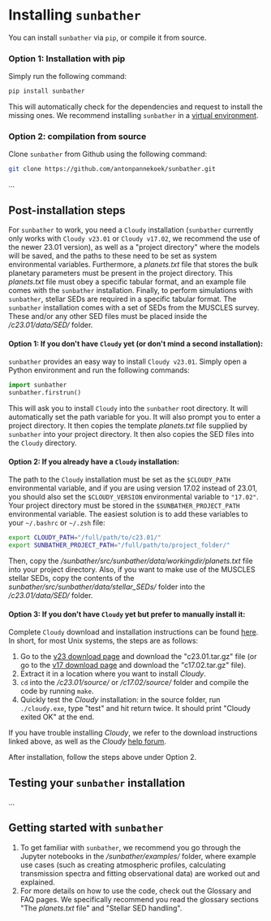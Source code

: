 # Installing `sunbather`

You can install `sunbather` via `pip`, or compile it from source.

### Option 1: Installation with pip

Simply run the following command:

```bash
pip install sunbather
```

This will automatically check for the dependencies and request to install the missing ones. We recommend installing `sunbather` in a [virtual environment](https://realpython.com/python-virtual-environments-a-primer/).

### Option 2: compilation from source

Clone `sunbather` from Github using the following command:

```bash
git clone https://github.com/antonpannekoek/sunbather.git
```

...

## Post-installation steps

For `sunbather` to work, you need a `Cloudy` installation (`sunbather` currently only works with `Cloudy v23.01` or `Cloudy v17.02`, we recommend the use of the newer 23.01 version), as well as a "project directory" where the models will be saved, and the paths to these need to be set as system environmental variables. Furthermore, a *planets.txt* file that stores the bulk planetary parameters must be present in the project directory. This *planets.txt* file must obey a specific tabular format, and an example file comes with the `sunbather` installation. Finally, to perform simulations with `sunbather`, stellar SEDs are required in a specific tabular format. The `sunbather` installation comes with a set of SEDs from the MUSCLES survey. These and/or any other SED files must be placed inside the */c23.01/data/SED/* folder. 

#### Option 1: If you don't have `Cloudy` yet (or don't mind a second installation):
`sunbather` provides an easy way to install `Cloudy v23.01`. Simply open a Python environment and run the following commands:

```python
import sunbather
sunbather.firstrun()
```

This will ask you to install `Cloudy` into the `sunbather` root directory. It will automatically set the path variable for you. It will also prompt you to enter a project directory. It then copies the template *planets.txt* file supplied by `sunbather` into your project directory. It then also copies the SED files into the `Cloudy` directory.

#### Option 2: If you already have a `Cloudy` installation:
The path to the `Cloudy` installation must be set as the `$CLOUDY_PATH` environmental variable, and if you are using version 17.02 instead of 23.01, you should also set the `$CLOUDY_VERSION` environmental variable to `"17.02"`. Your project directory must be stored in the `$SUNBATHER_PROJECT_PATH` environmental variable. The easiest solution is to add these variables to your `~/.bashrc` or `~/.zsh` file:

```bash
export CLOUDY_PATH="/full/path/to/c23.01/"
export SUNBATHER_PROJECT_PATH="/full/path/to/project_folder/"
```

Then, copy the */sunbather/src/sunbather/data/workingdir/planets.txt* file into your project directory. Also, if you want to make use of the MUSCLES stellar SEDs, copy the contents of the *sunbather/src/sunbather/data/stellar_SEDs/* folder into the */c23.01/data/SED/* folder.

#### Option 3: If you don't have `Cloudy` yet but prefer to manually install it:
Complete `Cloudy` download and installation instructions can be found [here](https://gitlab.nublado.org/cloudy/cloudy/-/wikis/home). In short, for most Unix systems, the steps are as follows:

1. Go to the [v23 download page](https://data.nublado.org/cloudy_releases/c23/) and download the "c23.01.tar.gz" file (or go to the [v17 download page](https://data.nublado.org/cloudy_releases/c17/old/) and  download the "c17.02.tar.gz" file).
2. Extract it in a location where you want to install _Cloudy_.
3. `cd` into the _/c23.01/source/_ or _/c17.02/source/_ folder and compile the code by running `make`.
4. Quickly test the _Cloudy_ installation: in the source folder, run `./cloudy.exe`, type "test" and hit return twice. It should print "Cloudy exited OK" at the end.

If you have trouble installing _Cloudy_, we refer to the download instructions linked above, as well as the _Cloudy_ [help forum](https://cloudyastrophysics.groups.io/g/Main/topics).

After installation, follow the steps above under Option 2. 

## Testing your `sunbather` installation

...



## Getting started with `sunbather`

1. To get familiar with `sunbather`, we recommend you go through the Jupyter notebooks in the */sunbather/examples/* folder, where example use cases (such as creating atmospheric profiles, calculating transmission spectra and fitting observational data) are worked out and explained. 
2. For more details on how to use the code, check out the Glossary and FAQ pages. We specifically recommend you read the glossary sections "The _planets.txt_ file" and "Stellar SED handling". 

